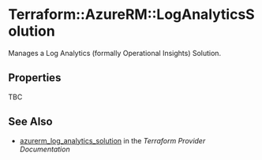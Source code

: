 # Terraform::AzureRM::LogAnalyticsSolution

Manages a Log Analytics (formally Operational Insights) Solution.

## Properties

TBC

## See Also

* [azurerm_log_analytics_solution](https://www.terraform.io/docs/providers/azurerm/r/log_analytics_solution.html) in the _Terraform Provider Documentation_